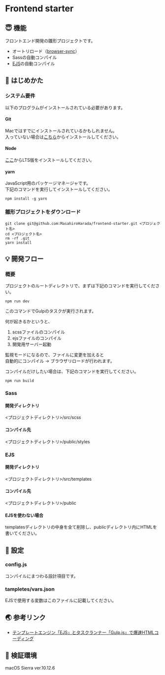 # Frontend starter
## :innocent: 機能
フロントエンド開発の雛形プロジェクトです。
- オートリロード（[browser-sync](https://www.browsersync.io/)）
- Sassの自動コンパイル
- [EJS](https://github.com/mde/ejs)の自動コンパイル

## :rocket: はじめかた
### システム要件
以下のプログラムがインストールされている必要があります。
#### Git
Macではすでにインストールされているかもしれません。  
入っていない場合は[こちら](https://git-scm.com/)からインストールしてください。
#### Node
[ここ](https://nodejs.org/ja/)からLTS版をインストールしてください。
#### yarn
JavaScript用のパッケージマネージャです。  
下記のコマンドを実行してインストールしてください。
```
npm install -g yarn
```
### 雛形プロジェクトをダウンロード
```
git clone git@github.com:MasahiroHarada/frontend-starter.git <プロジェクト名>
cd <プロジェクト名>
rm -rf .git
yarn install
```

## :bulb: 開発フロー
### 概要
プロジェクトのルートディレクトリで、まずは下記のコマンドを実行してください。
```
npm run dev
```
このコマンドでGulpのタスクが実行されます。

何が起きるかというと、
1. scssファイルのコンパイル
1. ejsファイルのコンパイル
1. 開発用サーバー起動

監視モードになるので、ファイルに変更を加えると  
自動的にコンパイル → ブラウザリロードが行われます。

コンパイルだけしたい場合は、下記のコマンドを実行してください。
```
npm run build
```
### Sass
#### 開発ディレクトリ
<プロジェクトディレクトリ>/src/scss
#### コンパイル先
<プロジェクトディレクトリ>/public/styles
### EJS
#### 開発ディレクトリ
<プロジェクトディレクトリ>/src/templates
#### コンパイル先
<プロジェクトディレクトリ>/public
#### EJSを使わない場合
templatesディレクトリの中身を全て削除し、publicディレクトリ内にHTMLを書いてください。

## :wrench: 設定
### config.js
コンパイルにまつわる設計項目です。
### tampletes/vars.json
EJSで使用する変数はこのファイルに記載してください。

## :earth_asia: 参考リンク
- [テンプレートエンジン「EJS」とタスクランナー「Gulp.js」で爆速HTMLコーディング](https://liginc.co.jp/web/html-css/html/144170)

## :apple: 検証環境
macOS Sierra ver.10.12.6
